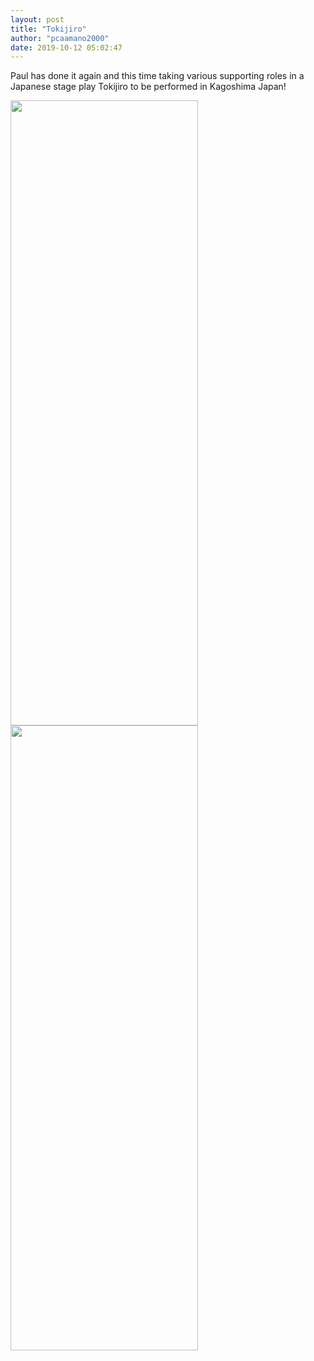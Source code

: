 ```yaml
---
layout: post
title: "Tokijiro"
author: "pcaamano2000"
date: 2019-10-12 05:02:47
---
```

Paul has done it again and this time taking various supporting roles in a Japanese stage play Tokijiro to be performed in Kagoshima Japan!

                                                                                                                                
  <img width="300" height="1000" src="{{ site.baseurl }}/img/portfolio/tokijiroPoster.jpg">                                                                                                                                         
  <img width="300" height="1000" src="{{ site.baseurl }}/img/portfolio/tokiback.jpg">
